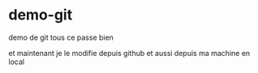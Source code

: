 # demo-git
demo de git tous ce passe bien


et maintenant je le modifie depuis github
et aussi depuis ma machine en local
